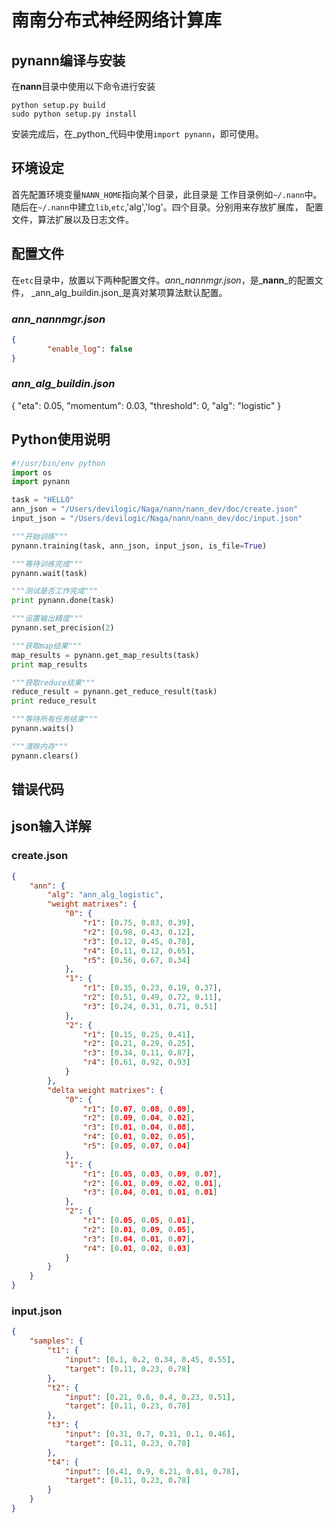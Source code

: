 # 南南分布式神经网络计算库

## pynann编译与安装

在**nann**目录中使用以下命令进行安装
```
python setup.py build
sudo python setup.py install
```
安装完成后，在_python_代码中使用`import pynann`，即可使用。

## 环境设定
首先配置环境变量`NANN_HOME`指向某个目录，此目录是	工作目录例如`~/.nann`中。
随后在`~/.nann`中建立`lib`,`etc`,'alg','log'。四个目录。分别用来存放扩展库，
配置文件，算法扩展以及日志文件。

## 配置文件
在`etc`目录中，放置以下两种配置文件。_ann_nannmgr.json_，是_**nann**_的配置文件，
_ann_alg_buildin.json_是真对某项算法默认配置。

### _ann_nannmgr.json_
```json
{
        "enable_log": false
}
```

### _ann_alg_buildin.json_
{
        "eta": 0.05,
        "momentum": 0.03,
        "threshold": 0,
        "alg": "logistic"
}

## Python使用说明
```python
#!/usr/bin/env python
import os
import pynann

task = "HELLO"
ann_json = "/Users/devilogic/Naga/nann/nann_dev/doc/create.json"
input_json = "/Users/devilogic/Naga/nann/nann_dev/doc/input.json"

"""开始训练"""
pynann.training(task, ann_json, input_json, is_file=True)

"""等待训练完成"""
pynann.wait(task)

"""测试是否工作完成"""
print pynann.done(task)

"""设置输出精度"""
pynann.set_precision(2)

"""获取map结果"""
map_results = pynann.get_map_results(task)
print map_results

"""获取reduce结果"""
reduce_result = pynann.get_reduce_result(task)
print reduce_result

"""等待所有任务结束"""
pynann.waits()

"""清除内存"""
pynann.clears()

```

## 错误代码

## json输入详解

### create.json
```json
{
	"ann": {
		"alg": "ann_alg_logistic",
		"weight matrixes": {
			"0": {
				"r1": [0.75, 0.83, 0.39],
				"r2": [0.98, 0.43, 0.12],
				"r3": [0.12, 0.45, 0.78],
				"r4": [0.11, 0.12, 0.65],
				"r5": [0.56, 0.67, 0.34]
			},
			"1": {
				"r1": [0.35, 0.23, 0.19, 0.37],
				"r2": [0.51, 0.49, 0.72, 0.11],
				"r3": [0.24, 0.31, 0.71, 0.51]
			},
			"2": {
				"r1": [0.15, 0.25, 0.41],
				"r2": [0.21, 0.29, 0.25],
				"r3": [0.34, 0.11, 0.87],
				"r4": [0.61, 0.92, 0.93]
			}
		},
		"delta weight matrixes": {
			"0": {
				"r1": [0.07, 0.08, 0.09],
				"r2": [0.09, 0.04, 0.02],
				"r3": [0.01, 0.04, 0.08],
				"r4": [0.01, 0.02, 0.05],
				"r5": [0.05, 0.07, 0.04]
			},
			"1": {
				"r1": [0.05, 0.03, 0.09, 0.07],
				"r2": [0.01, 0.09, 0.02, 0.01],
				"r3": [0.04, 0.01, 0.01, 0.01]
			},
			"2": {
				"r1": [0.05, 0.05, 0.01],
				"r2": [0.01, 0.09, 0.05],
				"r3": [0.04, 0.01, 0.07],
				"r4": [0.01, 0.02, 0.03]
			}
		}
	}
}
```
### input.json
```json
{
	"samples": {
		"t1": {
			"input": [0.1, 0.2, 0.34, 0.45, 0.55],
			"target": [0.11, 0.23, 0.78]
		},
		"t2": {
			"input": [0.21, 0.6, 0.4, 0.23, 0.51],
			"target": [0.11, 0.23, 0.78]
		},
		"t3": {
			"input": [0.31, 0.7, 0.31, 0.1, 0.46],
			"target": [0.11, 0.23, 0.78]
		},
		"t4": {
			"input": [0.41, 0.9, 0.21, 0.61, 0.78],
			"target": [0.11, 0.23, 0.78]
		}	
	}
}
```
